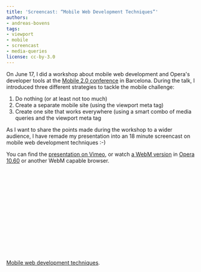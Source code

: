 ```yaml
---
title: 'Screencast: “Mobile Web Development Techniques”'
authors:
- andreas-bovens
tags:
- viewport
- mobile
- screencast
- media-queries
license: cc-by-3.0
---
```


<p>On June 17, I did a workshop about mobile web development and Opera&#39;s developer tools at the <a href="http://mobile20.eu/2010/06/24/mobile-2-0-europe-2010-presentations-overview/">Mobile 2.0 conference</a> in Barcelona. During the talk, I introduced three different strategies to tackle the mobile challenge:</p>
<ol>
<li>Do nothing (or at least not too much)</li>
<li>Create a separate mobile site (using the viewport meta tag)</li>
<li>Create one site that works everywhere (using a smart combo of media queries and the viewport meta tag</li>
</ol>
<p>As I want to share the points made during the workshop to a wider audience, I have remade my presentation into an 18 minute screencast on mobile web development techniques :-)</p>
<p>You can find the <a href="http://vimeo.com/12976832">presentation on Vimeo</a>, or watch <a href="http://people.opera.com/andreasb/pres/mobiledev/">a WebM version</a> in <a href="https://www.opera.com/browser/">Opera 10.60</a> or another WebM capable browser.</p>

<p><object width="400" height="225"><param name="allowfullscreen" value="true" /><param name="allowscriptaccess" value="never" /><param name="movie" value="http://vimeo.com/moogaloop.swf?clip_id=12976832&amp;amp;server=vimeo.com&amp;amp;show_title=1&amp;amp;show_byline=1&amp;amp;show_portrait=1&amp;amp;color=00ADEF&amp;amp;fullscreen=1&amp;amp;autoplay=0&amp;amp;loop=0" /><embed src="http://vimeo.com/moogaloop.swf?clip_id=12976832&amp;amp;server=vimeo.com&amp;amp;show_title=1&amp;amp;show_byline=1&amp;amp;show_portrait=1&amp;amp;color=00ADEF&amp;amp;fullscreen=1&amp;amp;autoplay=0&amp;amp;loop=0" type="application/x-shockwave-flash" allowfullscreen="true" width="400" height="225" allowscriptaccess="never" /></object></p>

<p><a href="http://vimeo.com/12976832">Mobile web development techniques</a>.</p>

